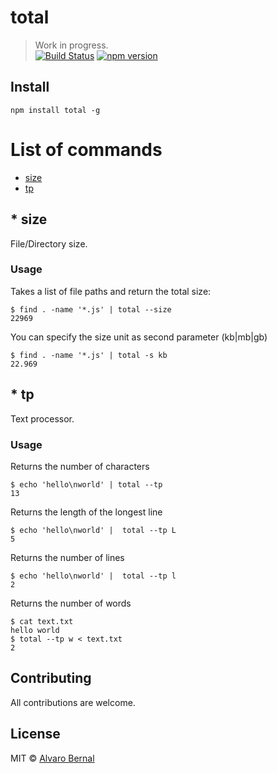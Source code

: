 # total
> Work in progress.  
[![Build Status](https://travis-ci.org/AlvaroBernalG/total.svg?branch=master)](https://travis-ci.org/AlvaroBernalG/total) [![npm version](https://badge.fury.io/js/total.svg)](https://badge.fury.io/js/total) 

## Install

``` shell
npm install total -g
```

# List of commands

* [size](#Size)
* [tp](#tp)

## * size
File/Directory size.

### Usage

Takes a list of file paths and return the total size:

```shell
$ find . -name '*.js' | total --size 
22969
```

You can specify the size unit as second parameter (kb|mb|gb) 

```shell
$ find . -name '*.js' | total -s kb
22.969
```

 ## * tp
Text processor.

### Usage

Returns the number of characters
```shell
$ echo 'hello\nworld' | total --tp 
13
```

Returns the length of the longest line
```shell
$ echo 'hello\nworld' |  total --tp L
5
```

Returns the number of lines
```shell
$ echo 'hello\nworld' |  total --tp l
2
```

Returns the number of words
```shell
$ cat text.txt
hello world
$ total --tp w < text.txt
2
```

## Contributing

All contributions are welcome.

## License
MIT © [Alvaro Bernal](https://github.com/AlvaroBernalG/)
